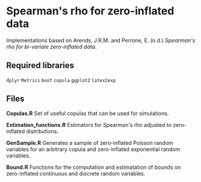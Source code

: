 # Spearman's rho for zero-inflated data
Implementations based on Arends, J.R.M. and Perrone, E. (n.d.) *Spearman's rho for bi-variate zero-inflated data*.

## Required libraries
`dplyr` `Metrics` `boot` `copula` `ggplot2` `latex2exp`

## Files
**Copulas.R**
Set of useful copulas that can be used for simulations.

**Estimation_functions.R**
Estimators for Spearman's rho adjusted to zero-inflated distributions.

**GenSample.R**
Generates a sample of zero-inflated Poisson random variables for an arbitrary copula and zero-inflated exponential random variables.

**Bound.R**
Functions for the computation and estimatation of bounds on zero-inflated continuous and discrete random variables.
